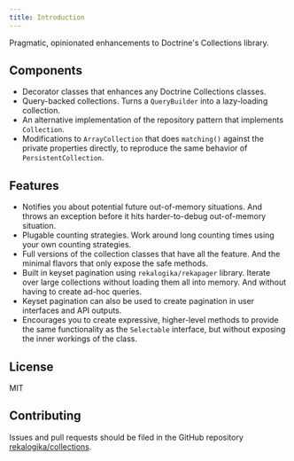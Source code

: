 ```yaml
---
title: Introduction
---
```


Pragmatic, opinionated enhancements to Doctrine's Collections library.

## Components

* Decorator classes that enhances any Doctrine Collections classes.
* Query-backed collections. Turns a `QueryBuilder` into a lazy-loading
  collection.
* An alternative implementation of the repository pattern that implements
  `Collection`.
* Modifications to `ArrayCollection` that does `matching()` against the private
  properties directly, to reproduce the same behavior of `PersistentCollection`.

## Features

* Notifies you about potential future out-of-memory situations. And throws an
  exception before it hits harder-to-debug out-of-memory situation.
* Plugable counting strategies. Work around long counting times using your own
  counting strategies.
* Full versions of the collection classes that have all the feature. And the
  minimal flavors that only expose the safe methods.
* Built in keyset pagination using `rekalogika/rekapager` library. Iterate over
  large collections without loading them all into memory. And without having to
  create ad-hoc queries.
* Keyset pagination can also be used to create pagination in user interfaces and
  API outputs.
* Encourages you to create expressive, higher-level methods to provide the same
  functionality as the `Selectable` interface, but without exposing the inner
  workings of the class.

## License

MIT

## Contributing

Issues and pull requests should be filed in the GitHub repository
[rekalogika/collections](https://github.com/rekalogika/collections).